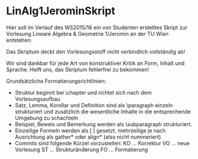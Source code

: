 # LinAlg1JerominSkript
Hier soll im Verlauf des WS2015/16 ein von Studenten erstelltes Skript zur Vorlesung Lineare Algebra & Geometrie 1/Jeromin an der TU Wien entstehen.

Das Skriptum deckt den Vorlesungsstoff nicht verbindlich vollständig ab!

Wir sind dankbar für jede Art von konstruktiver Kritik an Form, Inhalt und Sprache. Helft uns, das Skriptum fehlerfrei zu bekommen!

Grundsätzliche Formatierungsrichtlinien:
- Struktur beginnt bei \chapter und richtet sich nach dem Vorlesungsaufbau
- Satz, Lemma, Korollar und Definition sind als \paragraph einzeln strukturiert und zusätzlich die wesentliche Inhalte in die entsprechende Umgebung zu schachteln
- Beispiel, Beweis und Bemerkung werden als \subparagraph strukturiert.
- Einzeilige Formeln werden als \[ \] gesetzt, mehrzeilige je nach Ausrichtung als gather* oder align* (also nicht nummeriert)
- Commits sind folgende Kürzel vorzustellen:
	KO ... Korrektur
	VO ... neue Vorlesung
	ST ... Strukturänderung
	FO ... Formatierung
